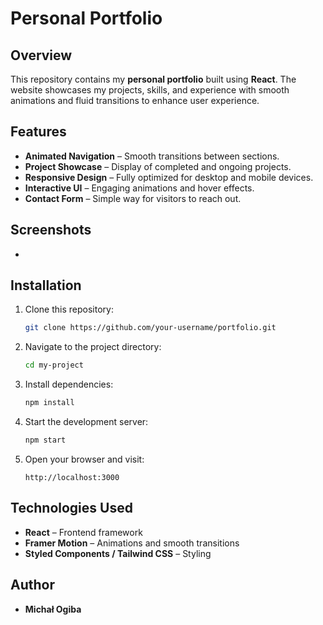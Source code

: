 # Personal Portfolio

## Overview

This repository contains my **personal portfolio** built using **React**. The website showcases my projects, skills, and experience with smooth animations and fluid transitions to enhance user experience.

## Features

- **Animated Navigation** – Smooth transitions between sections.
- **Project Showcase** – Display of completed and ongoing projects.
- **Responsive Design** – Fully optimized for desktop and mobile devices.
- **Interactive UI** – Engaging animations and hover effects.
- **Contact Form** – Simple way for visitors to reach out.

## Screenshots
-

## Installation

1. Clone this repository:
   ```sh
   git clone https://github.com/your-username/portfolio.git
   ```
2. Navigate to the project directory:
   ```sh
   cd my-project
   ```
3. Install dependencies:
   ```sh
   npm install
   ```
4. Start the development server:
   ```sh
   npm start
   ```
5. Open your browser and visit:
   ```
   http://localhost:3000
   ```

## Technologies Used

- **React** – Frontend framework
- **Framer Motion** – Animations and smooth transitions
- **Styled Components / Tailwind CSS** – Styling

## Author

- **Michał Ogiba**

